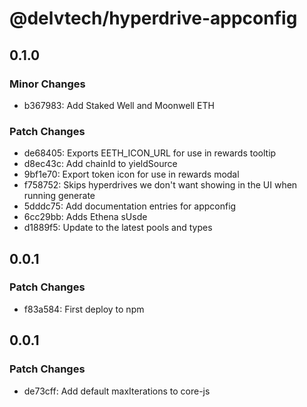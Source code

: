 # @delvtech/hyperdrive-appconfig

## 0.1.0

### Minor Changes

- b367983: Add Staked Well and Moonwell ETH

### Patch Changes

- de68405: Exports EETH_ICON_URL for use in rewards tooltip
- d8ec43c: Add chainId to yieldSource
- 9bf1e70: Export token icon for use in rewards modal
- f758752: Skips hyperdrives we don't want showing in the UI when running generate
- 5dddc75: Add documentation entries for appconfig
- 6cc29bb: Adds Ethena sUsde
- d1889f5: Update to the latest pools and types

## 0.0.1

### Patch Changes

- f83a584: First deploy to npm

## 0.0.1

### Patch Changes

- de73cff: Add default maxIterations to core-js
